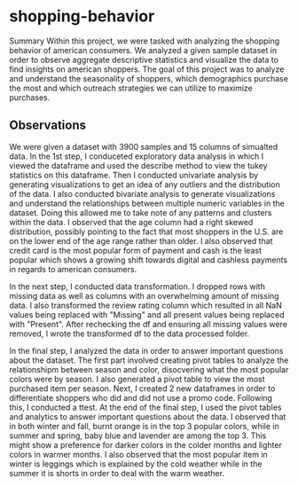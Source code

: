 # shopping-behavior
Summary
Within this project, we were tasked with analyzing the shopping behavior of american consumers. We analyzed a given sample dataset in order to observe aggregate descriptive statistics and visualize the data to find insights on american shoppers. The goal of this project was to analyze and understand the seasonality of shoppers, which demographics purchase the most and which outreach strategies we can utilize to maximize purchases.

## Observations 
We were given a dataset with 3900 samples and 15 columns of simualted data. In the 1st step, I conduceted exploratory data analysis in which I viewed the dataframe and used the describe method to view the tukey statistics on this dataframe. Then I conducted univariate analysis by generating visualizations to get an idea of any outliers and the distribution of the data. I also conducted bivariate analysis to generate visualizations and understand the relationships between multiple numeric variables in the dataset. Doing this allowed me to take note of any patterns and clusters within the data. I observed that the age column had a right skewed distribution, possibly pointing to the fact that most shoppers in the U.S. are on the lower end of the age range rather than older. I also observed that credit card is the most popular form of payment and cash is the least popular which shows a growing shift towards digital and cashless payments in regards to american consumers.

In the next step, I conducted data transformation. I dropped rows with missing data as well as columns with an overwhelming amount of missing data. I also transformed the review rating column which resulted in all NaN values being replaced with "Missing" and all present values being replaced with "Present". After rechecking the df and ensuring all missing values were removed, I wrote the transformed df to the data processed folder.

In the final step, I analyzed the data in order to answer important questions about the dataset. The first part involved creating pivot tables to analyze the relationshipm between season and color, disocvering what the most popular colors were by season. I also generated a pivot table to view the most purchased item per season. Next, I created 2 new dataframes in order to differentiate shoppers who did and did not use a promo code. Following this, I conducted a ttest. At the end of the final step, I used the pivot tables and analytics to answer important questions about the data. I observed that in both winter and fall, burnt orange is in the top 3 popular colors, while in summer and spring, baby blue and lavender are among the top 3. This might show a preference for darker colors in the colder months and lighter colors in warmer months. I also observed that the most popular item in winter is leggings which is explained by the cold weather while in the summer it is shorts in  order to deal with the warm weather.

